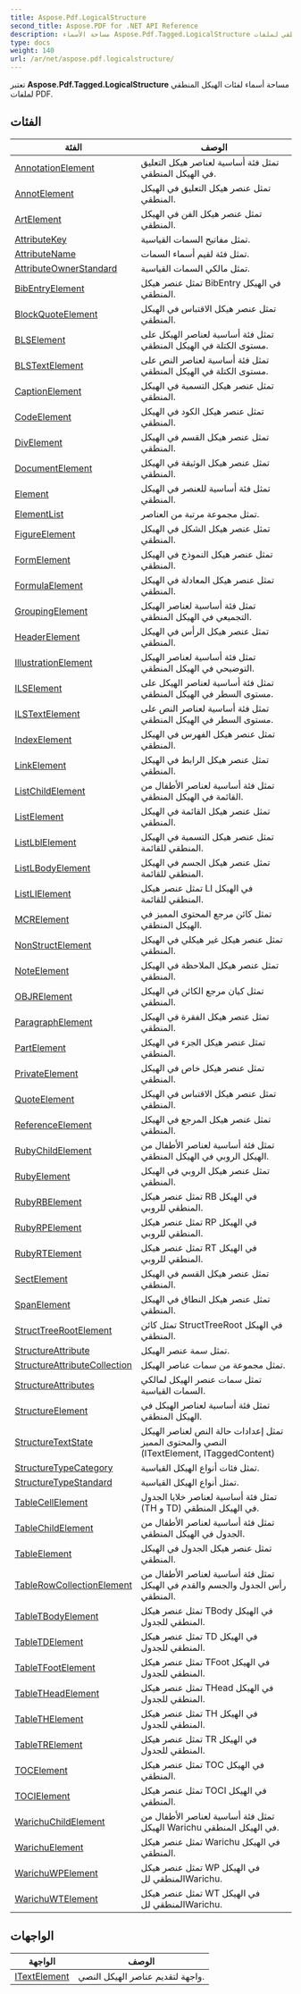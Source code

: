 ```yaml
---
title: Aspose.Pdf.LogicalStructure
second_title: Aspose.PDF for .NET API Reference
description: مساحة الأسماء Aspose.Pdf.Tagged.LogicalStructure لفئات الهيكل المنطقي لملفات PDF
type: docs
weight: 140
url: /ar/net/aspose.pdf.logicalstructure/
---
```

تعتبر **Aspose.Pdf.Tagged.LogicalStructure** مساحة أسماء لفئات الهيكل المنطقي لملفات PDF.

## الفئات

| الفئة | الوصف |
| --- | --- |
| [AnnotationElement](./annotationelement/) | تمثل فئة أساسية لعناصر هيكل التعليق في الهيكل المنطقي. |
| [AnnotElement](./annotelement/) | تمثل عنصر هيكل التعليق في الهيكل المنطقي. |
| [ArtElement](./artelement/) | تمثل عنصر هيكل الفن في الهيكل المنطقي. |
| [AttributeKey](./attributekey/) | تمثل مفاتيح السمات القياسية. |
| [AttributeName](./attributename/) | تمثل فئة لقيم أسماء السمات. |
| [AttributeOwnerStandard](./attributeownerstandard/) | تمثل مالكي السمات القياسية. |
| [BibEntryElement](./bibentryelement/) | تمثل عنصر هيكل BibEntry في الهيكل المنطقي. |
| [BlockQuoteElement](./blockquoteelement/) | تمثل عنصر هيكل الاقتباس في الهيكل المنطقي. |
| [BLSElement](./blselement/) | تمثل فئة أساسية لعناصر الهيكل على مستوى الكتلة في الهيكل المنطقي. |
| [BLSTextElement](./blstextelement/) | تمثل فئة أساسية لعناصر النص على مستوى الكتلة في الهيكل المنطقي. |
| [CaptionElement](./captionelement/) | تمثل عنصر هيكل التسمية في الهيكل المنطقي. |
| [CodeElement](./codeelement/) | تمثل عنصر هيكل الكود في الهيكل المنطقي. |
| [DivElement](./divelement/) | تمثل عنصر هيكل القسم في الهيكل المنطقي. |
| [DocumentElement](./documentelement/) | تمثل عنصر هيكل الوثيقة في الهيكل المنطقي. |
| [Element](./element/) | تمثل فئة أساسية للعنصر في الهيكل المنطقي. |
| [ElementList](./elementlist/) | تمثل مجموعة مرتبة من العناصر. |
| [FigureElement](./figureelement/) | تمثل عنصر هيكل الشكل في الهيكل المنطقي. |
| [FormElement](./formelement/) | تمثل عنصر هيكل النموذج في الهيكل المنطقي. |
| [FormulaElement](./formulaelement/) | تمثل عنصر هيكل المعادلة في الهيكل المنطقي. |
| [GroupingElement](./groupingelement/) | تمثل فئة أساسية لعناصر الهيكل التجميعي في الهيكل المنطقي. |
| [HeaderElement](./headerelement/) | تمثل عنصر هيكل الرأس في الهيكل المنطقي. |
| [IllustrationElement](./illustrationelement/) | تمثل فئة أساسية لعناصر الهيكل التوضيحي في الهيكل المنطقي. |
| [ILSElement](./ilselement/) | تمثل فئة أساسية لعناصر الهيكل على مستوى السطر في الهيكل المنطقي. |
| [ILSTextElement](./ilstextelement/) | تمثل فئة أساسية لعناصر النص على مستوى السطر في الهيكل المنطقي. |
| [IndexElement](./indexelement/) | تمثل عنصر هيكل الفهرس في الهيكل المنطقي. |
| [LinkElement](./linkelement/) | تمثل عنصر هيكل الرابط في الهيكل المنطقي. |
| [ListChildElement](./listchildelement/) | تمثل فئة أساسية لعناصر الأطفال من القائمة في الهيكل المنطقي. |
| [ListElement](./listelement/) | تمثل عنصر هيكل القائمة في الهيكل المنطقي. |
| [ListLblElement](./listlblelement/) | تمثل عنصر هيكل التسمية في الهيكل المنطقي للقائمة. |
| [ListLBodyElement](./listlbodyelement/) | تمثل عنصر هيكل الجسم في الهيكل المنطقي للقائمة. |
| [ListLIElement](./listlielement/) | تمثل عنصر هيكل LI في الهيكل المنطقي للقائمة. |
| [MCRElement](./mcrelement/) | تمثل كائن مرجع المحتوى المميز في الهيكل المنطقي. |
| [NonStructElement](./nonstructelement/) | تمثل عنصر هيكل غير هيكلي في الهيكل المنطقي. |
| [NoteElement](./noteelement/) | تمثل عنصر هيكل الملاحظة في الهيكل المنطقي. |
| [OBJRElement](./objrelement/) | تمثل كيان مرجع الكائن في الهيكل المنطقي. |
| [ParagraphElement](./paragraphelement/) | تمثل عنصر هيكل الفقرة في الهيكل المنطقي. |
| [PartElement](./partelement/) | تمثل عنصر هيكل الجزء في الهيكل المنطقي. |
| [PrivateElement](./privateelement/) | تمثل عنصر هيكل خاص في الهيكل المنطقي. |
| [QuoteElement](./quoteelement/) | تمثل عنصر هيكل الاقتباس في الهيكل المنطقي. |
| [ReferenceElement](./referenceelement/) | تمثل عنصر هيكل المرجع في الهيكل المنطقي. |
| [RubyChildElement](./rubychildelement/) | تمثل فئة أساسية لعناصر الأطفال من الهيكل الروبي في الهيكل المنطقي. |
| [RubyElement](./rubyelement/) | تمثل عنصر هيكل الروبي في الهيكل المنطقي. |
| [RubyRBElement](./rubyrbelement/) | تمثل عنصر هيكل RB في الهيكل المنطقي للروبي. |
| [RubyRPElement](./rubyrpelement/) | تمثل عنصر هيكل RP في الهيكل المنطقي للروبي. |
| [RubyRTElement](./rubyrtelement/) | تمثل عنصر هيكل RT في الهيكل المنطقي للروبي. |
| [SectElement](./sectelement/) | تمثل عنصر هيكل القسم في الهيكل المنطقي. |
| [SpanElement](./spanelement/) | تمثل عنصر هيكل النطاق في الهيكل المنطقي. |
| [StructTreeRootElement](./structtreerootelement/) | تمثل كائن StructTreeRoot في الهيكل المنطقي. |
| [StructureAttribute](./structureattribute/) | تمثل سمة عنصر الهيكل. |
| [StructureAttributeCollection](./structureattributecollection/) | تمثل مجموعة من سمات عناصر الهيكل. |
| [StructureAttributes](./structureattributes/) | تمثل سمات عنصر الهيكل لمالكي السمات القياسية. |
| [StructureElement](./structureelement/) | تمثل فئة أساسية لعناصر الهيكل في الهيكل المنطقي. |
| [StructureTextState](./structuretextstate/) | تمثل إعدادات حالة النص لعناصر الهيكل النصي والمحتوى المميز (ITextElement, ITaggedContent) |
| [StructureTypeCategory](./structuretypecategory/) | تمثل فئات أنواع الهيكل القياسية. |
| [StructureTypeStandard](./structuretypestandard/) | تمثل أنواع الهيكل القياسية. |
| [TableCellElement](./tablecellelement/) | تمثل فئة أساسية لعناصر خلايا الجدول (TH و TD) في الهيكل المنطقي. |
| [TableChildElement](./tablechildelement/) | تمثل فئة أساسية لعناصر الأطفال من الجدول في الهيكل المنطقي. |
| [TableElement](./tableelement/) | تمثل عنصر هيكل الجدول في الهيكل المنطقي. |
| [TableRowCollectionElement](./tablerowcollectionelement/) | تمثل فئة أساسية لعناصر الأطفال من رأس الجدول والجسم والقدم في الهيكل المنطقي. |
| [TableTBodyElement](./tabletbodyelement/) | تمثل عنصر هيكل TBody في الهيكل المنطقي للجدول. |
| [TableTDElement](./tabletdelement/) | تمثل عنصر هيكل TD في الهيكل المنطقي للجدول. |
| [TableTFootElement](./tabletfootelement/) | تمثل عنصر هيكل TFoot في الهيكل المنطقي للجدول. |
| [TableTHeadElement](./tabletheadelement/) | تمثل عنصر هيكل THead في الهيكل المنطقي للجدول. |
| [TableTHElement](./tablethelement/) | تمثل عنصر هيكل TH في الهيكل المنطقي للجدول. |
| [TableTRElement](./tabletrelement/) | تمثل عنصر هيكل TR في الهيكل المنطقي للجدول. |
| [TOCElement](./tocelement/) | تمثل عنصر هيكل TOC في الهيكل المنطقي. |
| [TOCIElement](./tocielement/) | تمثل عنصر هيكل TOCI في الهيكل المنطقي. |
| [WarichuChildElement](./warichuchildelement/) | تمثل فئة أساسية لعناصر الأطفال من الهيكل Warichu في الهيكل المنطقي. |
| [WarichuElement](./warichuelement/) | تمثل عنصر هيكل Warichu في الهيكل المنطقي. |
| [WarichuWPElement](./warichuwpelement/) | تمثل عنصر هيكل WP في الهيكل المنطقي للWarichu. |
| [WarichuWTElement](./warichuwtelement/) | تمثل عنصر هيكل WT في الهيكل المنطقي للWarichu. |
## الواجهات

| الواجهة | الوصف |
| --- | --- |
| [ITextElement](./itextelement/) | واجهة لتقديم عناصر الهيكل النصي. |